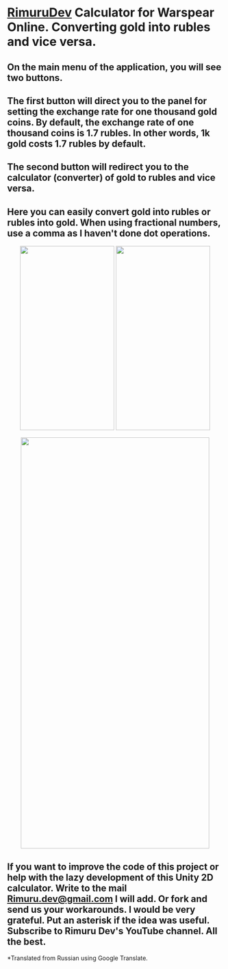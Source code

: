 
# [RimuruDev](https://www.youtube.com/channel/UCcE4Ho3vmXj_vrg5rI7bpAA) Calculator for Warspear Online. Converting gold into rubles and vice versa.

## On the main menu of the application, you will see two buttons.
## The first button will direct you to the panel for setting the exchange rate for one thousand gold coins. By default, the exchange rate of one thousand coins is 1.7 rubles. In other words, 1k gold costs 1.7 rubles by default.
## The second button will redirect you to the calculator (converter) of gold to rubles and vice versa.
## Here you can easily convert gold into rubles or rubles into gold. When using fractional numbers, use a comma as I haven't done dot operations.
  
<p align="center">
   <img src="https://github.com/RimuruDev/Gold-Calculator-WarspearOnline/raw/main/GitResources//photo_2022-08-21_15-20-35.jpg" width="220" height="430">
  
  <img src="https://github.com/RimuruDev/Gold-Calculator-WarspearOnline/raw/main/GitResources//photo_2022-08-21_15-20-11.jpg" width="220" height="430">
</p>
  <p align="center">
  <img src="https://github.com/RimuruDev/Gold-Calculator-WarspearOnline/raw/main/GitResources//photo_2022-08-21_15-20-42.jpg" width="440" height="960">
  </p>
  
 ## If you want to improve the code of this project or help with the lazy development of this Unity 2D calculator. Write to the mail Rimuru.dev@gmail.com I will add. Or fork and send us your workarounds. I would be very grateful. Put an asterisk if the idea was useful. Subscribe to Rimuru Dev's YouTube channel. All the best.

*Translated from Russian using Google Translate.
